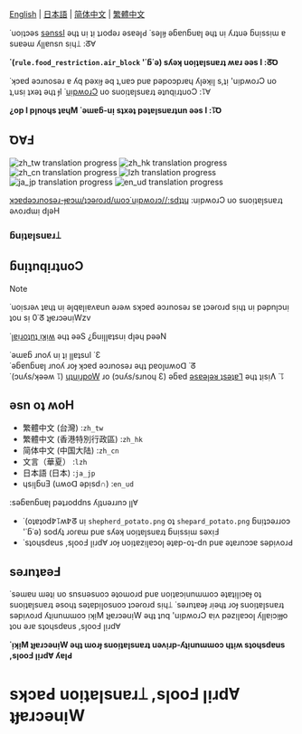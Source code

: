 [English](README.md) | [日本語](README.ja.md) | [简体中文](README.zh-hans.md) | [繁體中文](README.zh-hant.md)

˙uoᴉʇɔǝs [sǝnssI](https://github.com/mc-wiki/mcaf-resourcepack/issues) ǝɥʇ uᴉ ʇᴉ ʇɹodǝɹ ǝsɐǝꞁԀ ˙sǝꞁᴉɟ ǝᵷɐnᵷuɐꞁ ǝɥʇ uᴉ ʎɹʇuǝ ᵷuᴉssᴉɯ ɐ suɐǝɯ ʎꞁꞁɐnsn sᴉɥ⟘ :ᘔⱯ

**˙(`rule.food_restriction.air_block` '˙ᵷ˙ǝ) sʎǝʞ uoᴉʇɐꞁsuɐɹʇ ʍɐɹ ǝǝs I :ᘔꝹ**

˙ʞɔɐd ǝɔɹnosǝɹ ɐ ʎq pǝxᴉɟ ǝq ʇ,uɐɔ puɐ pǝpoɔpɹɐɥ ʎꞁǝʞᴉꞁ s,ʇᴉ 'uᴉpʍoɹƆ uo ʇ,usᴉ ʇxǝʇ ǝɥʇ ɟI ˙[uᴉpʍoɹƆ](#translating) uo suoᴉʇɐꞁsuɐɹʇ ǝʇnqᴉɹʇuoƆ :⥝Ɐ

**¿op I pꞁnoɥs ʇɐɥM ˙ǝɯɐᵷ-uᴉ sʇxǝʇ pǝʇɐꞁsuɐɹʇun ǝǝs I :⥝Ꝺ**

## ꝹⱯℲ

![zh_tw translation progress](https://img.shields.io/badge/dynamic/json?color=blue&label=zh_tw&style=flat&logo=crowdin&query=%24.progress.5.data.translationProgress&url=https%3A%2F%2Fbadges.awesome-crowdin.com%2Fstats-15691355-777584-update.json)
![zh_hk translation progress](https://img.shields.io/badge/dynamic/json?color=blue&label=zh_hk&style=flat&logo=crowdin&query=%24.progress.4.data.translationProgress&url=https%3A%2F%2Fbadges.awesome-crowdin.com%2Fstats-15691355-777584-update.json)
![zh_cn translation progress](https://img.shields.io/badge/dynamic/json?color=blue&label=zh_cn&style=flat&logo=crowdin&query=%24.progress.3.data.translationProgress&url=https%3A%2F%2Fbadges.awesome-crowdin.com%2Fstats-15691355-777584-update.json)
![lzh translation progress](https://img.shields.io/badge/dynamic/json?color=blue&label=lzh&style=flat&logo=crowdin&query=%24.progress.2.data.translationProgress&url=https%3A%2F%2Fbadges.awesome-crowdin.com%2Fstats-15691355-777584-update.json)
![ja_jp translation progress](https://img.shields.io/badge/dynamic/json?color=blue&label=ja_jp&style=flat&logo=crowdin&query=%24.progress.1.data.translationProgress&url=https%3A%2F%2Fbadges.awesome-crowdin.com%2Fstats-15691355-777584-update.json)
![en_ud translation progress](https://img.shields.io/badge/dynamic/json?color=blue&label=en_ud&style=flat&logo=crowdin&query=%24.progress.0.data.translationProgress&url=https%3A%2F%2Fbadges.awesome-crowdin.com%2Fstats-15691355-777584-update.json)

[ʞɔɐdǝɔɹnosǝɹ-ɟɐɔɯ/ʇɔǝɾoɹd/ɯoɔ˙uᴉpʍoɹɔ//:sdʇʇɥ](https://crowdin.com/project/mcaf-resourcepack)
:uᴉpʍoɹƆ uo suoᴉʇɐꞁsuɐɹʇ ǝʌoɹdɯᴉ dꞁǝH

### ᵷuᴉʇɐꞁsuɐɹ⟘

## ᵷuᴉʇnqᴉɹʇuoƆ 

> [!NOTE]
> ˙uoᴉsɹǝʌ ʇɐɥʇ uᴉ ǝꞁqɐꞁᴉɐʌɐun ǝɹǝʍ sʞɔɐd ǝɔɹnosǝɹ sɐ ʇɔǝɾoɹd sᴉɥʇ uᴉ pǝpnꞁɔuᴉ ʇou sᴉ 0˙ᘔ ʇɟɐɹɔǝuᴉWzv

˙[ꞁɐᴉɹoʇnʇ ᴉʞᴉʍ](https://minecraft.wiki/w/Tutorial:Loading_a_resource_pack) ǝɥʇ ǝǝS ¿ᵷuᴉꞁꞁɐʇsuᴉ dꞁǝɥ pǝǝN

˙ǝɯɐᵷ ɹnoʎ uᴉ ʇᴉ ꞁꞁɐʇsuI ˙Ɛ<br>
˙ǝᵷɐnᵷuɐꞁ ɹnoʎ ɹoɟ ʞɔɐd ǝɔɹnosǝɹ ǝɥʇ pɐoꞁuʍoᗡ ˙ᘔ<br>
˙(ɔuʎs/ʞǝǝʍ ⥝) [ɥʇuᴉɹpoW](https://modrinth.com/resourcepack/april-fools-translation) ɹo (ɔuʎs/sɹnoɥ Ɛ) ǝᵷɐd [ǝsɐǝꞁǝᴚ ʇsǝʇɐꞀ](https://github.com/mc-wiki/mcaf-resourcepack/releases/latest) ǝɥʇ ʇᴉsᴉɅ ˙⥝

## ǝsn oʇ ʍoH

- 繁體中文 (台灣) :`zh_tw`
- 繁體中文 (香港特別行政區) :`zh_hk`
- 简体中文 (中国大陆) :`zh_cn`
- 文言（華夏） :`lzh`
- 日本語 (日本) :`ja_jp`
- ɥsᴉꞁᵷuƎ (uʍoᗡ ǝpᴉsd∩) :`en_ud`

:sǝᵷɐnᵷuɐꞁ pǝʇɹoddns ʎꞁʇuǝɹɹnɔ ꞁꞁⱯ

- ˙(oʇɐʇod߈⥝ʍ߈ᘔ uᴉ `shepherd_potato.png` oʇ `shepard_potato.png` ᵷuᴉʇɔǝɹɹoɔ '˙ᵷ˙ǝ) sodʎʇ ɹoɾɐɯ puɐ sʎǝʞ uoᴉʇɐꞁsuɐɹʇ ᵷuᴉssᴉɯ sǝxᴉℲ
- ˙sʇoɥsdɐus ,sꞁooℲ ꞁᴉɹdⱯ ɹoɟ uoᴉʇɐzᴉꞁɐɔoꞁ ǝʇɐp-oʇ-dn puɐ ǝʇɐɹnɔɔɐ sǝpᴉʌoɹԀ

## sǝɹnʇɐǝℲ

˙sǝɯɐu ɯǝʇᴉ uo snsuǝsuoɔ ǝʇoɯoɹd puɐ uoᴉʇɐɔᴉunɯɯoɔ ǝʇɐʇᴉꞁᴉɔɐɟ oʇ suoᴉʇɐꞁsuɐɹʇ ǝsoɥʇ sǝʇɐpᴉꞁosuoɔ ʇɔǝɾoɹd sᴉɥ⟘ ˙sǝɹnʇɐǝɟ ɹᴉǝɥʇ ɹoɟ suoᴉʇɐꞁsuɐɹʇ sǝpᴉʌoɹd ʎʇᴉunɯɯoɔ ᴉʞᴉM ʇɟɐɹɔǝuᴉW ǝɥʇ ʇnq 'uᴉpʍoɹƆ ɐᴉʌ pǝzᴉꞁɐɔoꞁ ʎꞁꞁɐᴉɔᴉɟɟo ʇou ǝɹɐ sʇoɥsdɐus ,sꞁooℲ ꞁᴉɹdⱯ

**˙ᴉʞᴉM ʇɟɐɹɔǝuᴉW ǝɥʇ ɯoɹɟ suoᴉʇɐꞁsuɐɹʇ uǝʌᴉɹp-ʎʇᴉunɯɯoɔ ɥʇᴉʍ sʇoɥsdɐus ,sꞁooℲ ꞁᴉɹdⱯ ʎɐꞁԀ**

# sʞɔɐԀ uoᴉʇɐꞁsuɐɹ⟘ ,sꞁooℲ ꞁᴉɹdⱯ ʇɟɐɹɔǝuᴉW